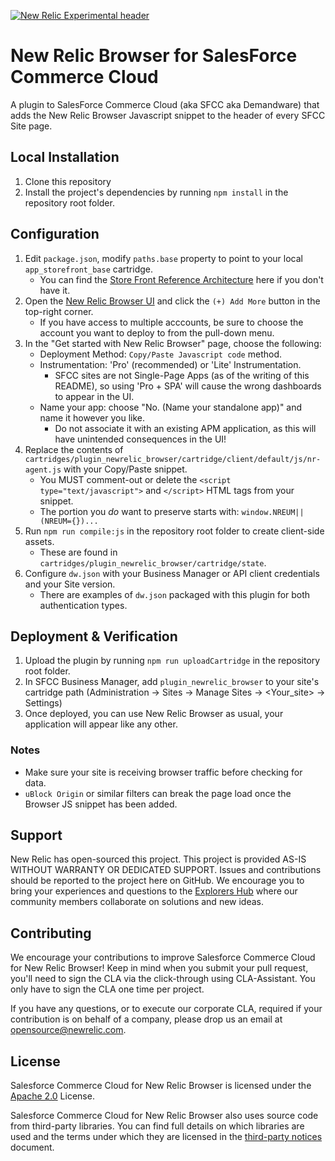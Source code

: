 [![New Relic Experimental header](https://github.com/newrelic/opensource-website/raw/master/src/images/categories/Experimental.png)](https://opensource.newrelic.com/oss-category/#new-relic-experimental)

# New Relic Browser for SalesForce Commerce Cloud

A plugin to SalesForce Commerce Cloud (aka SFCC aka Demandware) that adds the New Relic Browser Javascript snippet to the header of every SFCC Site page.

## Local Installation

1. Clone this repository
2. Install the project's dependencies by running `npm install` in the repository root folder.

## Configuration
1. Edit `package.json`, modify `paths.base` property to point to your local `app_storefront_base` cartridge.
    - You can find the [Store Front Reference Architecture](https://github.com/SalesforceCommerceCloud/storefront-reference-architecture) here if you don't have it.
2. Open the [New Relic Browser UI](https://one.newrelic.com/launcher/browser-nr1.browser-home) and click the `(+) Add More` button in the top-right corner.
    - If you have access to multiple acccounts, be sure to choose the account you want to deploy to from the pull-down menu.
3. In the "Get started with New Relic Browser" page, choose the following:
    - Deployment Method: `Copy/Paste Javascript code` method.
    - Instrumentation: 'Pro' (recommended) or 'Lite' Instrumentation.
      - SFCC sites are not Single-Page Apps (as of the writing of this README), so using 'Pro + SPA' will cause the wrong dashboards to appear in the UI.
    - Name your app: choose "No. (Name your standalone app)" and name it however you like.
      - Do not associate it with an existing APM application, as this will have unintended consequences in the UI!
4. Replace the contents of `cartridges/plugin_newrelic_browser/cartridge/client/default/js/nr-agent.js` with your Copy/Paste snippet.
    - You MUST comment-out or delete the `<script type="text/javascript">` and `</script>` HTML tags from your snippet.
    - The portion you *do* want to preserve starts with: `window.NREUM||(NREUM={})...`
4. Run `npm run compile:js` in the repository root folder to create client-side assets.
    - These are found in `cartridges/plugin_newrelic_browser/cartridge/state`.
5. Configure `dw.json` with your Business Manager or API client credentials and your Site version.
    - There are examples of `dw.json` packaged with this plugin for both authentication types.

## Deployment & Verification
1. Upload the plugin by running `npm run uploadCartridge` in the repository root folder.
2. In SFCC Business Manager, add `plugin_newrelic_browser` to your site's cartridge path (Administration -> Sites -> Manage Sites -> <Your_site> -> Settings)
3. Once deployed, you can use New Relic Browser as usual, your application will appear like any other.

### Notes
- Make sure your site is receiving browser traffic before checking for data.
- `uBlock Origin` or similar filters can break the page load once the Browser JS snippet has been added.

## Support

New Relic has open-sourced this project. This project is provided AS-IS WITHOUT WARRANTY OR DEDICATED SUPPORT. Issues and contributions should be reported to the project here on GitHub. We encourage you to bring your experiences and questions to the [Explorers Hub](https://discuss.newrelic.com) where our community members collaborate on solutions and new ideas.

## Contributing

We encourage your contributions to improve Salesforce Commerce Cloud for New Relic Browser! Keep in mind when you submit your pull request, you'll need to sign the CLA via the click-through using CLA-Assistant. You only have to sign the CLA one time per project.

If you have any questions, or to execute our corporate CLA, required if your contribution is on behalf of a company, please drop us an email at opensource@newrelic.com.

## License

Salesforce Commerce Cloud for New Relic Browser is licensed under the [Apache 2.0](http://apache.org/licenses/LICENSE-2.0.txt) License.

Salesforce Commerce Cloud for New Relic Browser also uses source code from third-party libraries. You can find full details on which libraries are used and the terms under which they are licensed in the [third-party notices](./THIRD_PARTY_NOTICES.md) document.
